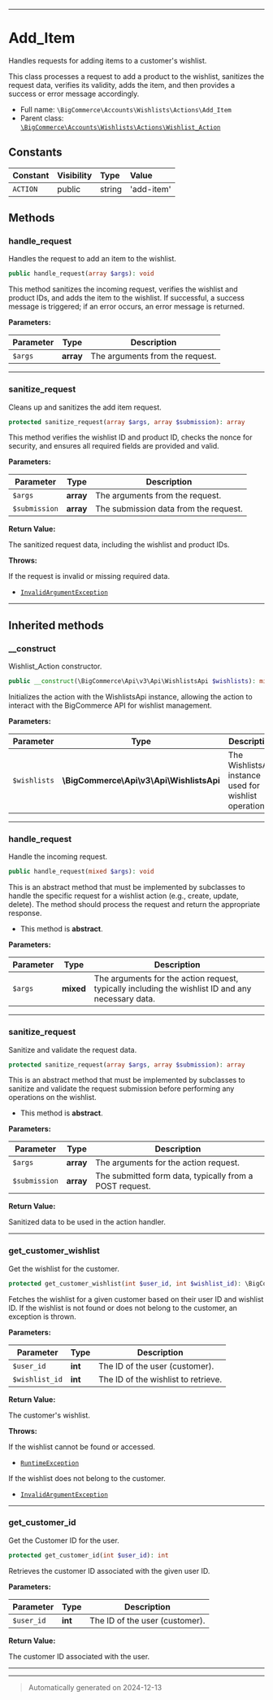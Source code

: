 ***

# Add_Item

Handles requests for adding items to a customer's wishlist.

This class processes a request to add a product to the wishlist, sanitizes the request data,
verifies its validity, adds the item, and then provides a success or error message accordingly.

* Full name: `\BigCommerce\Accounts\Wishlists\Actions\Add_Item`
* Parent class: [`\BigCommerce\Accounts\Wishlists\Actions\Wishlist_Action`](./classes/BigCommerce/Accounts/Wishlists/Actions/Wishlist_Action.md)


## Constants

| Constant | Visibility | Type | Value |
|:---------|:-----------|:-----|:------|
|`ACTION`|public|string|&#039;add-item&#039;|


## Methods


### handle_request

Handles the request to add an item to the wishlist.

```php
public handle_request(array $args): void
```

This method sanitizes the incoming request, verifies the wishlist and product IDs,
and adds the item to the wishlist. If successful, a success message is triggered;
if an error occurs, an error message is returned.






**Parameters:**

| Parameter | Type | Description |
|-----------|------|-------------|
| `$args` | **array** | The arguments from the request. |





***

### sanitize_request

Cleans up and sanitizes the add item request.

```php
protected sanitize_request(array $args, array $submission): array
```

This method verifies the wishlist ID and product ID, checks the nonce for security,
and ensures all required fields are provided and valid.






**Parameters:**

| Parameter | Type | Description |
|-----------|------|-------------|
| `$args` | **array** | The arguments from the request. |
| `$submission` | **array** | The submission data from the request. |


**Return Value:**

The sanitized request data, including the wishlist and product IDs.



**Throws:**
<p>If the request is invalid or missing required data.</p>

- [`InvalidArgumentException`](./classes/InvalidArgumentException.md)



***


## Inherited methods


### __construct

Wishlist_Action constructor.

```php
public __construct(\BigCommerce\Api\v3\Api\WishlistsApi $wishlists): mixed
```

Initializes the action with the WishlistsApi instance, allowing the action to interact with the BigCommerce API
for wishlist management.






**Parameters:**

| Parameter | Type | Description |
|-----------|------|-------------|
| `$wishlists` | **\BigCommerce\Api\v3\Api\WishlistsApi** | The WishlistsApi instance used for wishlist operations. |





***

### handle_request

Handle the incoming request.

```php
public handle_request(mixed $args): void
```

This is an abstract method that must be implemented by subclasses to handle the specific request for a wishlist action
(e.g., create, update, delete). The method should process the request and return the appropriate response.


* This method is **abstract**.



**Parameters:**

| Parameter | Type | Description |
|-----------|------|-------------|
| `$args` | **mixed** | The arguments for the action request, typically including the wishlist ID and any necessary data. |





***

### sanitize_request

Sanitize and validate the request data.

```php
protected sanitize_request(array $args, array $submission): array
```

This is an abstract method that must be implemented by subclasses to sanitize and validate the request submission
before performing any operations on the wishlist.


* This method is **abstract**.



**Parameters:**

| Parameter | Type | Description |
|-----------|------|-------------|
| `$args` | **array** | The arguments for the action request. |
| `$submission` | **array** | The submitted form data, typically from a POST request. |


**Return Value:**

Sanitized data to be used in the action handler.




***

### get_customer_wishlist

Get the wishlist for the customer.

```php
protected get_customer_wishlist(int $user_id, int $wishlist_id): \BigCommerce\Accounts\Wishlists\Wishlist
```

Fetches the wishlist for a given customer based on their user ID and wishlist ID. If the wishlist is not found or
does not belong to the customer, an exception is thrown.






**Parameters:**

| Parameter | Type | Description |
|-----------|------|-------------|
| `$user_id` | **int** | The ID of the user (customer). |
| `$wishlist_id` | **int** | The ID of the wishlist to retrieve. |


**Return Value:**

The customer's wishlist.



**Throws:**
<p>If the wishlist cannot be found or accessed.</p>

- [`RuntimeException`](./classes/RuntimeException.md)
<p>If the wishlist does not belong to the customer.</p>

- [`InvalidArgumentException`](./classes/InvalidArgumentException.md)



***

### get_customer_id

Get the Customer ID for the user.

```php
protected get_customer_id(int $user_id): int
```

Retrieves the customer ID associated with the given user ID.






**Parameters:**

| Parameter | Type | Description |
|-----------|------|-------------|
| `$user_id` | **int** | The ID of the user (customer). |


**Return Value:**

The customer ID associated with the user.




***


***
> Automatically generated on 2024-12-13
